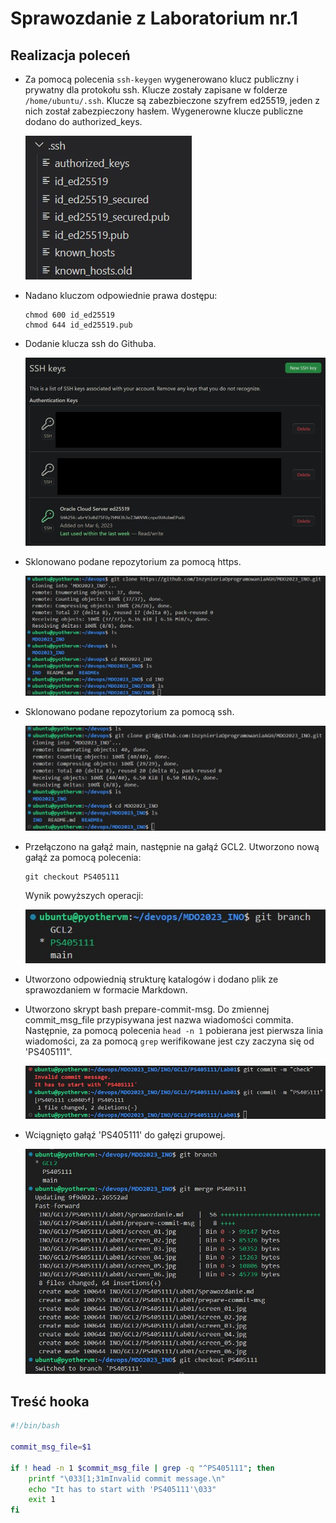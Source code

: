 <h1>Sprawozdanie z Laboratorium nr.1</h1>

<h2>Realizacja poleceń</h2>

* Za pomocą polecenia `ssh-keygen` wygenerowano klucz publiczny i prywatny dla protokołu ssh. Klucze zostały zapisane w folderze `/home/ubuntu/.ssh`. Klucze są zabezbieczone szyfrem ed25519, jeden z nich został zabezpieczony hasłem. Wygenerowne klucze publiczne dodano do authorized_keys. 

    ![alt text](screen_04.jpg)


* Nadano kluczom odpowiednie prawa dostępu: 
    ```
    chmod 600 id_ed25519
    chmod 644 id_ed25519.pub
    ```

* Dodanie klucza ssh do Githuba.

    ![alt text](screen_03.jpg)

* Sklonowano podane repozytorium za pomocą https. 

    ![alt text](screen_01.jpg)

* Sklonowano podane repozytorium za pomocą ssh.

    ![alt text](screen_02.jpg)

* Przełączono na gałąź main, następnie na gałąź GCL2. Utworzono nową gałąź za pomocą polecenia: 
    ```
    git checkout PS405111
    ```
    Wynik powyższych operacji:

    ![alt text](screen_05.jpg)

* Utworzono odpowiednią strukturę katalogów i dodano plik ze sprawozdaniem w formacie Markdown. 

* Utworzono skrypt bash prepare-commit-msg. Do zmiennej commit_msg_file przypisywana jest nazwa wiadomości commita. Następnie, za pomocą polecenia `head -n 1` pobierana jest pierwsza linia wiadomości, za za pomocą `grep` werifikowane jest czy zaczyna się od 'PS405111". 

    ![alt text](screen_06.jpg)

* Wciągnięto gałąź 'PS405111' do gałęzi grupowej.

    ![alt text](screen_07.jpg)

<h2>Treść hooka</h2>

```bash
#!/bin/bash

commit_msg_file=$1

if ! head -n 1 $commit_msg_file | grep -q "^PS405111"; then
    printf "\033[1;31mInvalid commit message.\n"
    echo "It has to start with 'PS405111'\033"
    exit 1
fi

```
